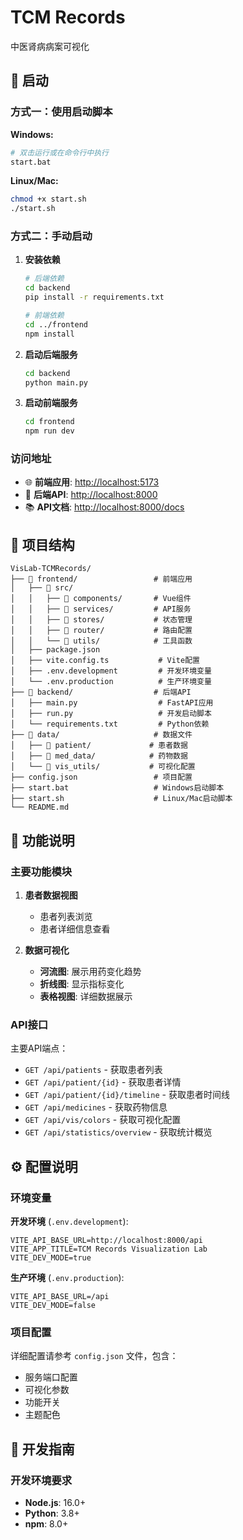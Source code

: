# TCM Records 

中医肾病病案可视化



## 🚀 启动

### 方式一：使用启动脚本

**Windows:**
```bash
# 双击运行或在命令行中执行
start.bat
```

**Linux/Mac:**
```bash
chmod +x start.sh
./start.sh
```

### 方式二：手动启动

1. **安装依赖**
   ```bash
   # 后端依赖
   cd backend
   pip install -r requirements.txt
   
   # 前端依赖
   cd ../frontend
   npm install
   ```

2. **启动后端服务**
   ```bash
   cd backend
   python main.py
   ```

3. **启动前端服务**
   ```bash
   cd frontend
   npm run dev
   ```

### 访问地址

- 🌐 **前端应用**: [http://localhost:5173](http://localhost:5173)
- 🔧 **后端API**: [http://localhost:8000](http://localhost:8000)
- 📚 **API文档**: [http://localhost:8000/docs](http://localhost:8000/docs)

## 📁 项目结构

```
VisLab-TCMRecords/
├── 📁 frontend/                 # 前端应用
│   ├── 📁 src/
│   │   ├── 📁 components/       # Vue组件
│   │   ├── 📁 services/         # API服务
│   │   ├── 📁 stores/           # 状态管理
│   │   ├── 📁 router/           # 路由配置
│   │   └── 📁 utils/            # 工具函数
│   ├── package.json
│   ├── vite.config.ts           # Vite配置
│   ├── .env.development         # 开发环境变量
│   └── .env.production          # 生产环境变量
├── 📁 backend/                  # 后端API
│   ├── main.py                  # FastAPI应用
│   ├── run.py                   # 开发启动脚本
│   └── requirements.txt         # Python依赖
├── 📁 data/                     # 数据文件
│   ├── 📁 patient/             # 患者数据
│   ├── 📁 med_data/            # 药物数据
│   └── 📁 vis_utils/           # 可视化配置
├── config.json                 # 项目配置
├── start.bat                   # Windows启动脚本
├── start.sh                    # Linux/Mac启动脚本
└── README.md
```

## 📖 功能说明

### 主要功能模块

1. **患者数据视图**
   - 患者列表浏览
   - 患者详细信息查看

2. **数据可视化**
   - **河流图**: 展示用药变化趋势
   - **折线图**: 显示指标变化
   - **表格视图**: 详细数据展示


### API接口

主要API端点：
- `GET /api/patients` - 获取患者列表
- `GET /api/patient/{id}` - 获取患者详情
- `GET /api/patient/{id}/timeline` - 获取患者时间线
- `GET /api/medicines` - 获取药物信息
- `GET /api/vis/colors` - 获取可视化配置
- `GET /api/statistics/overview` - 获取统计概览


## ⚙️ 配置说明

### 环境变量

**开发环境** (`.env.development`):
```env
VITE_API_BASE_URL=http://localhost:8000/api
VITE_APP_TITLE=TCM Records Visualization Lab
VITE_DEV_MODE=true
```

**生产环境** (`.env.production`):
```env
VITE_API_BASE_URL=/api
VITE_DEV_MODE=false
```

### 项目配置

详细配置请参考 `config.json` 文件，包含：
- 服务端口配置
- 可视化参数
- 功能开关
- 主题配色

## 🔧 开发指南

### 开发环境要求

- **Node.js**: 16.0+
- **Python**: 3.8+
- **npm**: 8.0+

